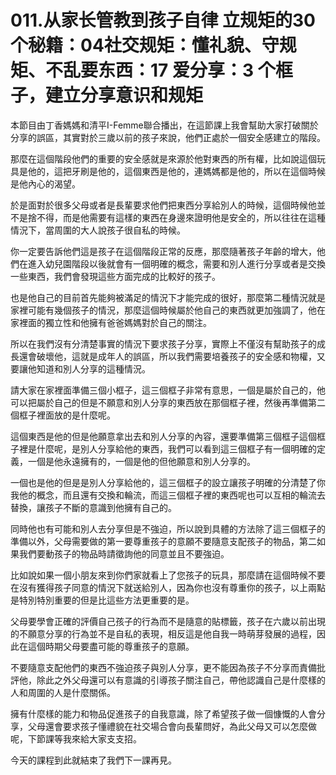 # 011.从家长管教到孩子自律 立规矩的30个秘籍：04社交规矩：懂礼貌、守规矩、不乱要东西：17 爱分享：3 个框子，建立分享意识和规矩

本節目由丁香媽媽和清平I-Femme聯合播出，在這節課上我會幫助大家打破關於分享的誤區，其實對於三歲以前的孩子來說，他們正處於一個安全感建立的階段。

那麼在這個階段他們的重要的安全感就是來源於他對東西的所有權，比如說這個玩具是他的，這把牙刷是他的，這個東西是他的，連媽媽都是他的，所以在這個時候是他內心的渴望。

於是面對於很多父母或者是長輩要求他們把東西分享給別人的時候，這個時候他並不是捨不得，而是他需要有這樣的東西在身邊來證明他是安全的，所以往往在這種情況下，當周圍的大人說孩子很自私的時候。

你一定要告訴他們這是孩子在這個階段正常的反應，那麼隨著孩子年齡的增大，他們在進入幼兒園階段以後就會有一個明確的概念，需要和別人進行分享或者是交換一些東西，我們會發現這些方面完成的比較好的孩子。

也是他自己的目前首先能夠被滿足的情況下才能完成的很好，那麼第二種情況就是家裡可能有幾個孩子的情況，那麼這個時候屬於他自己的東西就更加強調了，他在家裡面的獨立性和他擁有爸爸媽媽對於自己的關注。

所以在我們沒有分清楚事實的情況下要求孩子分享，實際上不僅沒有幫助孩子的成長還會破壞他，這就是成年人的誤區，所以我們需要培養孩子的安全感和物權，又要讓他知道和別人分享的這種情況。

請大家在家裡面準備三個小框子，這三個框子非常有意思，一個是屬於自己的，他可以把屬於自己的但是不願意和別人分享的東西放在那個框子裡，然後再準備第二個框子裡面放的是什麼呢。

這個東西是他的但是他願意拿出去和別人分享的內容，還要準備第三個框子這個框子裡是什麼呢，是別人分享給他的東西，我們可以看到這三個框子有一個明確的定義，一個是他永遠擁有的，一個是他的但他願意和別人分享的。

一個也是他的但是是別人分享給他的，這三個框子的設立讓孩子明確的分清楚了你我他的概念，而且還有交換和輪流，而這三個框子裡的東西呢也可以互相的輪流去替換，讓孩子不斷的意識到他擁有自己的。

同時他也有可能和別人去分享但是不強迫，所以說到具體的方法除了這三個框子的準備以外，父母需要做的第一要尊重孩子的意願不要隨意支配孩子的物品，第二如果我們要動孩子的物品時請徵詢他的同意並且不要強迫。

比如說如果一個小朋友來到你們家就看上了您孩子的玩具，那麼請在這個時候不要在沒有獲得孩子同意的情況下就送給別人，因為你也沒有尊重你的孩子，以上兩點是特別特別重要的但是比這些方法更重要的是。

父母要學會正確的評價自己孩子的行為而不是隨意的貼標籤，孩子在六歲以前出現的不願意分享的行為並不是自私的表現，相反這是他自我一時萌芽發展的過程，因此在這個時期父母要盡可能的尊重孩子的意願。

不要隨意支配他們的東西不強迫孩子與別人分享，更不能因為孩子不分享而責備批評他，除此之外父母還可以有意識的引導孩子關注自己，帶他認識自己是什麼樣的人和周圍的人是什麼關係。

擁有什麼樣的能力和物品促進孩子的自我意識，除了希望孩子做一個慷慨的人會分享，父母還會要求孩子懂禮貌在社交場合會向長輩問好，為此父母又可以怎麼做呢，下節課等我來給大家支支招。

今天的課程到此就結束了我們下一課再見。